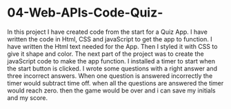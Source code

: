 # 04-Web-APIs-Code-Quiz-

In this project I have created code from the start for a Quiz App.
I have written the code in Html, CSS and javaScript to get the app to function. I have written the Html text needed for the App. Then I styled it with CSS to give it shape and color. The next part of the project was to create the javaScript code to make the app function. I installed a timer to start when the start button is clicked. I wrote some questions with a right answer and three incorrect answers. When one question is answered incorrectly the timer would subtract time off. when all the questions are answered the timer would reach zero. then the game would be over and i can save my initials and my score.